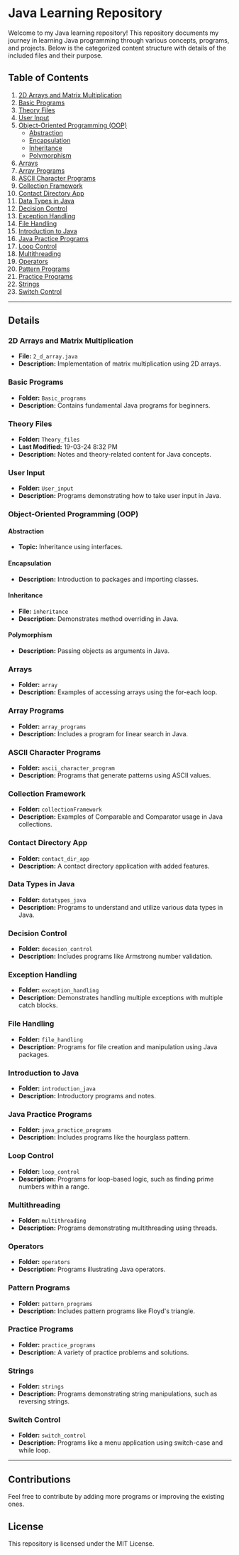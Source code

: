 # Java Learning Repository

Welcome to my Java learning repository! This repository documents my journey in learning Java programming through various concepts, programs, and projects. Below is the categorized content structure with details of the included files and their purpose.

## Table of Contents

1. [2D Arrays and Matrix Multiplication](#2d-arrays-and-matrix-multiplication)
2. [Basic Programs](#basic-programs)
3. [Theory Files](#theory-files)
4. [User Input](#user-input)
5. [Object-Oriented Programming (OOP)](#object-oriented-programming-oop)
    - [Abstraction](#abstraction)
    - [Encapsulation](#encapsulation)
    - [Inheritance](#inheritance)
    - [Polymorphism](#polymorphism)
6. [Arrays](#arrays)
7. [Array Programs](#array-programs)
8. [ASCII Character Programs](#ascii-character-programs)
9. [Collection Framework](#collection-framework)
10. [Contact Directory App](#contact-directory-app)
11. [Data Types in Java](#data-types-in-java)
12. [Decision Control](#decision-control)
13. [Exception Handling](#exception-handling)
14. [File Handling](#file-handling)
15. [Introduction to Java](#introduction-to-java)
16. [Java Practice Programs](#java-practice-programs)
17. [Loop Control](#loop-control)
18. [Multithreading](#multithreading)
19. [Operators](#operators)
20. [Pattern Programs](#pattern-programs)
21. [Practice Programs](#practice-programs)
22. [Strings](#strings)
23. [Switch Control](#switch-control)

---

## Details

### 2D Arrays and Matrix Multiplication
- **File:** `2_d_array.java`
- **Description:** Implementation of matrix multiplication using 2D arrays.

### Basic Programs
- **Folder:** `Basic_programs`
- **Description:** Contains fundamental Java programs for beginners.

### Theory Files
- **Folder:** `Theory_files`
- **Last Modified:** 19-03-24 8:32 PM
- **Description:** Notes and theory-related content for Java concepts.

### User Input
- **Folder:** `User_input`
- **Description:** Programs demonstrating how to take user input in Java.

### Object-Oriented Programming (OOP)

#### Abstraction
- **Topic:** Inheritance using interfaces.

#### Encapsulation
- **Description:** Introduction to packages and importing classes.

#### Inheritance
- **File:** `inheritance`
- **Description:** Demonstrates method overriding in Java.

#### Polymorphism
- **Description:** Passing objects as arguments in Java.

### Arrays
- **Folder:** `array`
- **Description:** Examples of accessing arrays using the for-each loop.

### Array Programs
- **Folder:** `array_programs`
- **Description:** Includes a program for linear search in Java.

### ASCII Character Programs
- **Folder:** `ascii_character_program`
- **Description:** Programs that generate patterns using ASCII values.

### Collection Framework
- **Folder:** `collectionFramework`
- **Description:** Examples of Comparable and Comparator usage in Java collections.

### Contact Directory App
- **Folder:** `contact_dir_app`
- **Description:** A contact directory application with added features.

### Data Types in Java
- **Folder:** `datatypes_java`
- **Description:** Programs to understand and utilize various data types in Java.

### Decision Control
- **Folder:** `decesion_control`
- **Description:** Includes programs like Armstrong number validation.

### Exception Handling
- **Folder:** `exception_handling`
- **Description:** Demonstrates handling multiple exceptions with multiple catch blocks.

### File Handling
- **Folder:** `file_handling`
- **Description:** Programs for file creation and manipulation using Java packages.

### Introduction to Java
- **Folder:** `introduction_java`
- **Description:** Introductory programs and notes.

### Java Practice Programs
- **Folder:** `java_practice_programs`
- **Description:** Includes programs like the hourglass pattern.

### Loop Control
- **Folder:** `loop_control`
- **Description:** Programs for loop-based logic, such as finding prime numbers within a range.

### Multithreading
- **Folder:** `multithreading`
- **Description:** Programs demonstrating multithreading using threads.

### Operators
- **Folder:** `operators`
- **Description:** Programs illustrating Java operators.

### Pattern Programs
- **Folder:** `pattern_programs`
- **Description:** Includes pattern programs like Floyd's triangle.

### Practice Programs
- **Folder:** `practice_programs`
- **Description:** A variety of practice problems and solutions.

### Strings
- **Folder:** `strings`
- **Description:** Programs demonstrating string manipulations, such as reversing strings.

### Switch Control
- **Folder:** `switch_control`
- **Description:** Programs like a menu application using switch-case and while loop.

---

## Contributions
Feel free to contribute by adding more programs or improving the existing ones.

## License
This repository is licensed under the MIT License.

